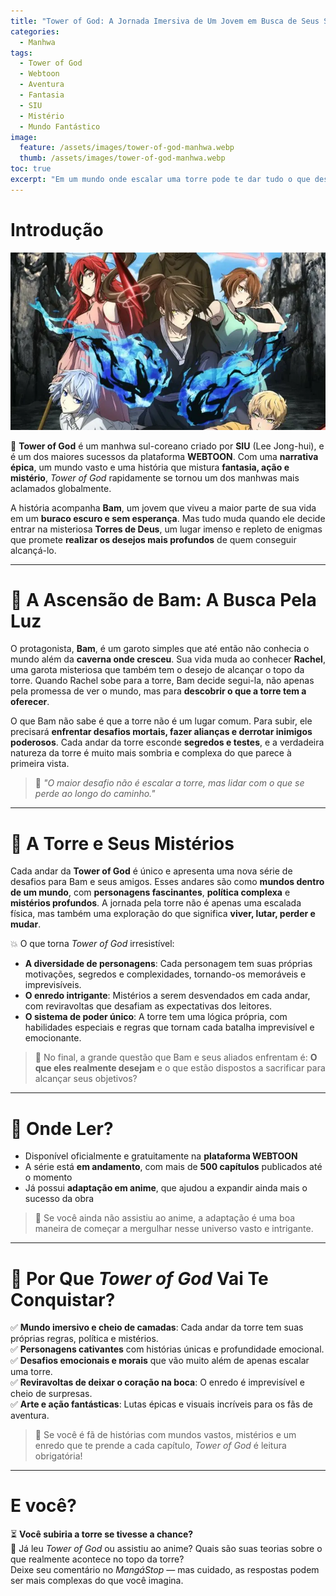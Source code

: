 ```yaml
---
title: "Tower of God: A Jornada Imersiva de Um Jovem em Busca de Seus Sonhos"
categories:
  - Manhwa
tags:
  - Tower of God
  - Webtoon
  - Aventura
  - Fantasia
  - SIU
  - Mistério
  - Mundo Fantástico
image:
  feature: /assets/images/tower-of-god-manhwa.webp
  thumb: /assets/images/tower-of-god-manhwa.webp
toc: true
excerpt: "Em um mundo onde escalar uma torre pode te dar tudo o que deseja, 'Tower of God' é uma aventura épica cheia de mistério, amizade e reviravoltas emocionantes. Conheça o manhwa que conquistou fãs ao redor do mundo."
---
```


# Introdução

![Arte promocional de Tower of God com uma vista impressionante da torre.](/assets/images/tower-of-god-manhwa.webp)

🏰 **Tower of God** é um manhwa sul-coreano criado por **SIU** (Lee Jong-hui), e é um dos maiores sucessos da plataforma **WEBTOON**. Com uma **narrativa épica**, um mundo vasto e uma história que mistura **fantasia, ação e mistério**, *Tower of God* rapidamente se tornou um dos manhwas mais aclamados globalmente.

A história acompanha **Bam**, um jovem que viveu a maior parte de sua vida em um **buraco escuro e sem esperança**. Mas tudo muda quando ele decide entrar na misteriosa **Torres de Deus**, um lugar imenso e repleto de enigmas que promete **realizar os desejos mais profundos** de quem conseguir alcançá-lo.  

---

# 🌌 A Ascensão de Bam: A Busca Pela Luz

O protagonista, **Bam**, é um garoto simples que até então não conhecia o mundo além da **caverna onde cresceu**. Sua vida muda ao conhecer **Rachel**, uma garota misteriosa que também tem o desejo de alcançar o topo da torre. Quando Rachel sobe para a torre, Bam decide segui-la, não apenas pela promessa de ver o mundo, mas para **descobrir o que a torre tem a oferecer**.  

O que Bam não sabe é que a torre não é um lugar comum. Para subir, ele precisará **enfrentar desafios mortais, fazer alianças e derrotar inimigos poderosos**. Cada andar da torre esconde **segredos e testes**, e a verdadeira natureza da torre é muito mais sombria e complexa do que parece à primeira vista.

> 🧠 *"O maior desafio não é escalar a torre, mas lidar com o que se perde ao longo do caminho."*

---

# 🏰 A Torre e Seus Mistérios

Cada andar da **Tower of God** é único e apresenta uma nova série de desafios para Bam e seus amigos. Esses andares são como **mundos dentro de um mundo**, com **personagens fascinantes**, **política complexa** e **mistérios profundos**. A jornada pela torre não é apenas uma escalada física, mas também uma exploração do que significa **viver, lutar, perder e mudar**.

💥 O que torna *Tower of God* irresistível:

- **A diversidade de personagens**: Cada personagem tem suas próprias motivações, segredos e complexidades, tornando-os memoráveis e imprevisíveis.  
- **O enredo intrigante**: Mistérios a serem desvendados em cada andar, com reviravoltas que desafiam as expectativas dos leitores.  
- **O sistema de poder único**: A torre tem uma lógica própria, com habilidades especiais e regras que tornam cada batalha imprevisível e emocionante.

> 📖 No final, a grande questão que Bam e seus aliados enfrentam é: **O que eles realmente desejam** e o que estão dispostos a sacrificar para alcançar seus objetivos?

---

# 📲 Onde Ler?

- Disponível oficialmente e gratuitamente na **plataforma WEBTOON**  
- A série está **em andamento**, com mais de **500 capítulos** publicados até o momento  
- Já possui **adaptação em anime**, que ajudou a expandir ainda mais o sucesso da obra

> 🎥 Se você ainda não assistiu ao anime, a adaptação é uma boa maneira de começar a mergulhar nesse universo vasto e intrigante.

---

# 🌟 Por Que *Tower of God* Vai Te Conquistar?

✅ **Mundo imersivo e cheio de camadas**: Cada andar da torre tem suas próprias regras, política e mistérios.  
✅ **Personagens cativantes** com histórias únicas e profundidade emocional.  
✅ **Desafios emocionais e morais** que vão muito além de apenas escalar uma torre.  
✅ **Reviravoltas de deixar o coração na boca**: O enredo é imprevisível e cheio de surpresas.  
✅ **Arte e ação fantásticas**: Lutas épicas e visuais incríveis para os fãs de aventura.

> 🎯 Se você é fã de histórias com mundos vastos, mistérios e um enredo que te prende a cada capítulo, *Tower of God* é leitura obrigatória!

---

# E você?

⏳ **Você subiria a torre se tivesse a chance?**  
📱 Já leu *Tower of God* ou assistiu ao anime? Quais são suas teorias sobre o que realmente acontece no topo da torre?  
Deixe seu comentário no *MangáStop* — mas cuidado, as respostas podem ser mais complexas do que você imagina.
